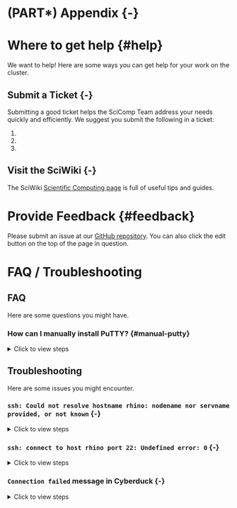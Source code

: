 # (PART\*) Appendix {-}

# Where to get help {#help}

We want to help! Here are some ways you can get help for your work on the cluster.

## Submit a Ticket {-}

Submitting a good ticket helps the SciComp Team address your needs quickly and efficiently. We suggest you submit the following in a ticket:

1.  
1.  
1.  

## Visit the SciWiki {-}

The SciWiki [Scientific Computing page](https://sciwiki.fredhutch.org/scicomputing/comp_index/) is full of useful tips and guides.

# Provide Feedback {#feedback}

Please submit an issue at our [GitHub repository](https://github.com/fhdsl/FH_Cluster_Guide/issues/new). You can also click the edit button on the top of the page in question.

# FAQ / Troubleshooting

## FAQ 

Here are some questions you might have.

### How can I manually install PuTTY? {#manual-putty}

<details><summary>Click to view steps</summary><p>

1. Click [here](https://www.chiark.greenend.org.uk/~sgtatham/putty/latest.html) to install the latest version of PuTTY. You will choose the 64-bit x86 installation with few exceptions.

    
    \includegraphics[width=1\linewidth]{faq_files/figure-latex//1BQxrVYdKZTbpCaF-i_q9w7s9x034lEXpQZDU-Sl09cs_g15643d101eb_4_6} 

1. Click through to install via the Setup Wizard.

</p></details>

## Troubleshooting

Here are some issues you might encounter.

### `ssh: Could not resolve hostname rhino: nodename nor servname provided, or not known` {-}

<details><summary>Click to view steps</summary><p>

This error means that your computer is having trouble connecting to rhino. Ensure one of the following is true:

1. You are connected to the Fred Hutch wifi network on campus.
1. You are connected to the Fred Hutch VPN
1. You are plugged into an ethernet cable on campus that taps into the Fred Hutch network. Note that not all ethernet wall jacks have this capability, so try another jack if you are having trouble. Please email the IT helpdesk and include your office number and the number on the jack if you find a jack that isn't working.

</p></details>

### `ssh: connect to host rhino port 22: Undefined error: 0` {-}

<details><summary>Click to view steps</summary><p>

This likely indicates a disruption to your internet connection and/or VPN. Ensure you are connected to the internet and connected to the Fred Hutch network on campus or the VPN.

</p></details>

### `Connection failed` message in Cyberduck {-}

<details><summary>Click to view steps</summary><p>

This likely indicates a disruption to your internet connection and/or VPN. Ensure you are connected to the internet and connected to the Fred Hutch network on campus or the VPN.


\includegraphics[width=1\linewidth]{faq_files/figure-latex//1BQxrVYdKZTbpCaF-i_q9w7s9x034lEXpQZDU-Sl09cs_gff2211b72f_1_16} 

</p></details>
